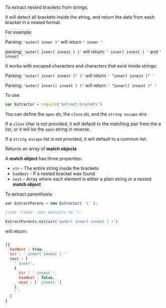 To extract nested brackets from strings.  

It will detect all brackets inside the string, and return the data from each bracket in a nested format.

For example:

Parsing: `'outer( inner )'` will return `' inner '`

parsing: `'outer( inner( innest ) )'` will return: `' inner( innest ) '` and `' innest '`


It works with escaped characters and characters that exist inside strings:

Parsing: `'outer( inner( innest )" )'`  will return `' "inner( innest )" '`

Parsing: `'outer( inner\( innest ) )'`  will return `' "inner\( innest )" '`

To use:

```javascript
var Extractor = require('extract-brackets')
```

You can define the `open` str, the `close` str, and the `string escape` strs

If a `close` char is not provided, it will default to the matching pair from the a list, or it will be the `open` string in reverse.

If a `string escape` list is not provided, it will default to a common list.

Returns an array of **match objects**

A **match object** has three properties:

  * `str` - The entire string inside the brackets
  * `hasNest` - If a nested bracket was found
  * `nest` - Array where each element is either a plain string or a nested **match object**

To extract parenthesis:
```javascript
var ExtractParens = new Extractor( '(' );

//the 'close' char defaults to ')'

ExtractParents.extract('outer( inner( innest ) )')
```

will return:
```javascript

[{
  hasNest : true,
  str : ' inner( innest ) '
  nest : [
    ' inner',
    {
      str : ' innest ',
      hasNest : false,
      nest : [' innest ']
    },
    ' '
  ]
}
```